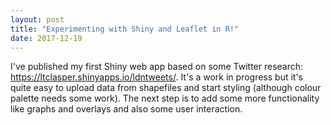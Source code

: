 ```yaml
---
layout: post
title: "Experimenting with Shiny and Leaflet in R!"
date: 2017-12-19
---
```


I've published my first Shiny web app based on some Twitter research: <https://ltclasper.shinyapps.io/ldntweets/>. It's a work in progress but it's quite easy to upload data from shapefiles and start styling (although colour palette needs some work). The next step is to add some more functionality like graphs and overlays and also some user interaction.
